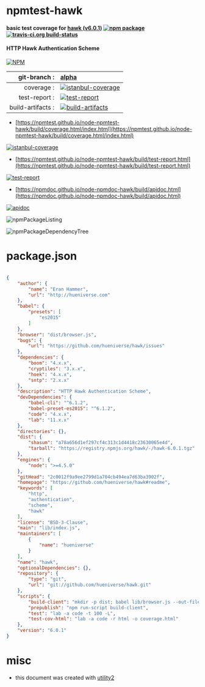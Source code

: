 # npmtest-hawk

#### basic test coverage for  [hawk (v6.0.1)](https://github.com/hueniverse/hawk#readme)  [![npm package](https://img.shields.io/npm/v/npmtest-hawk.svg?style=flat-square)](https://www.npmjs.org/package/npmtest-hawk) [![travis-ci.org build-status](https://api.travis-ci.org/npmtest/node-npmtest-hawk.svg)](https://travis-ci.org/npmtest/node-npmtest-hawk)

#### HTTP Hawk Authentication Scheme

[![NPM](https://nodei.co/npm/hawk.png?downloads=true&downloadRank=true&stars=true)](https://www.npmjs.com/package/hawk)

| git-branch : | [alpha](https://github.com/npmtest/node-npmtest-hawk/tree/alpha)|
|--:|:--|
| coverage : | [![istanbul-coverage](https://npmtest.github.io/node-npmtest-hawk/build/coverage.badge.svg)](https://npmtest.github.io/node-npmtest-hawk/build/coverage.html/index.html)|
| test-report : | [![test-report](https://npmtest.github.io/node-npmtest-hawk/build/test-report.badge.svg)](https://npmtest.github.io/node-npmtest-hawk/build/test-report.html)|
| build-artifacts : | [![build-artifacts](https://npmtest.github.io/node-npmtest-hawk/glyphicons_144_folder_open.png)](https://github.com/npmtest/node-npmtest-hawk/tree/gh-pages/build)|

- [https://npmtest.github.io/node-npmtest-hawk/build/coverage.html/index.html](https://npmtest.github.io/node-npmtest-hawk/build/coverage.html/index.html)

[![istanbul-coverage](https://npmtest.github.io/node-npmtest-hawk/build/screenCapture.buildCi.browser.%252Ftmp%252Fbuild%252Fcoverage.lib.html.png)](https://npmtest.github.io/node-npmtest-hawk/build/coverage.html/index.html)

- [https://npmtest.github.io/node-npmtest-hawk/build/test-report.html](https://npmtest.github.io/node-npmtest-hawk/build/test-report.html)

[![test-report](https://npmtest.github.io/node-npmtest-hawk/build/screenCapture.buildCi.browser.%252Ftmp%252Fbuild%252Ftest-report.html.png)](https://npmtest.github.io/node-npmtest-hawk/build/test-report.html)

- [https://npmdoc.github.io/node-npmdoc-hawk/build/apidoc.html](https://npmdoc.github.io/node-npmdoc-hawk/build/apidoc.html)

[![apidoc](https://npmdoc.github.io/node-npmdoc-hawk/build/screenCapture.buildCi.browser.%252Ftmp%252Fbuild%252Fapidoc.html.png)](https://npmdoc.github.io/node-npmdoc-hawk/build/apidoc.html)

![npmPackageListing](https://npmtest.github.io/node-npmtest-hawk/build/screenCapture.npmPackageListing.svg)

![npmPackageDependencyTree](https://npmtest.github.io/node-npmtest-hawk/build/screenCapture.npmPackageDependencyTree.svg)



# package.json

```json

{
    "author": {
        "name": "Eran Hammer",
        "url": "http://hueniverse.com"
    },
    "babel": {
        "presets": [
            "es2015"
        ]
    },
    "browser": "dist/browser.js",
    "bugs": {
        "url": "https://github.com/hueniverse/hawk/issues"
    },
    "dependencies": {
        "boom": "4.x.x",
        "cryptiles": "3.x.x",
        "hoek": "4.x.x",
        "sntp": "2.x.x"
    },
    "description": "HTTP Hawk Authentication Scheme",
    "devDependencies": {
        "babel-cli": "^6.1.2",
        "babel-preset-es2015": "^6.1.2",
        "code": "4.x.x",
        "lab": "11.x.x"
    },
    "directories": {},
    "dist": {
        "shasum": "a78a656d1ef297cf4c313c1d4418c23630065e4d",
        "tarball": "https://registry.npmjs.org/hawk/-/hawk-6.0.1.tgz"
    },
    "engines": {
        "node": ">=4.5.0"
    },
    "gitHead": "2c0012f9a9ee2799d1a704cb494ea7d63ba3902f",
    "homepage": "https://github.com/hueniverse/hawk#readme",
    "keywords": [
        "http",
        "authentication",
        "scheme",
        "hawk"
    ],
    "license": "BSD-3-Clause",
    "main": "lib/index.js",
    "maintainers": [
        {
            "name": "hueniverse"
        }
    ],
    "name": "hawk",
    "optionalDependencies": {},
    "repository": {
        "type": "git",
        "url": "git://github.com/hueniverse/hawk.git"
    },
    "scripts": {
        "build-client": "mkdir -p dist; babel lib/browser.js --out-file dist/browser.js",
        "prepublish": "npm run-script build-client",
        "test": "lab -a code -t 100 -L",
        "test-cov-html": "lab -a code -r html -o coverage.html"
    },
    "version": "6.0.1"
}
```



# misc
- this document was created with [utility2](https://github.com/kaizhu256/node-utility2)
